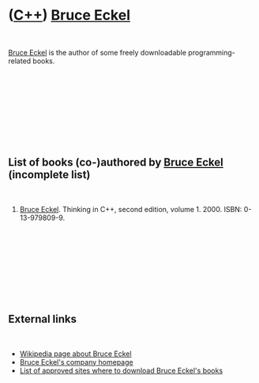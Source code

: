 



 

 

 

 

 

([C++](Cpp.md)) [Bruce Eckel](CppBruceEckel.md)
=================================================

 

[Bruce Eckel](CppBruceEckel.md) is the author of some freely
downloadable programming-related books.

 

 

 

 

 

List of books (co-)authored by [Bruce Eckel](CppBruceEckel.md) (incomplete list)
---------------------------------------------------------------------------------

 

1.  [Bruce Eckel](CppBruceEckel.md). Thinking in C++, second edition,
    volume 1. 2000. ISBN: 0-13-979809-9.

 

 

 

 

 

External links
--------------

 

-   [Wikipedia page about Bruce
    Eckel](http://en.wikipedia.org/wiki/Bruce_Eckel)
-   [Bruce Eckel's company homepage](http://www.mindviewinc.com)
-   [List of approved sites where to download Bruce Eckel's
    books](http://mindviewinc.com/Books/DownloadSites)

 

 

 

 

 





 



